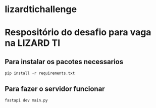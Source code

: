 # lizardtichallenge

# Respositório do desafio para vaga na LIZARD TI

## Para instalar os pacotes necessarios

```
pip install -r requirements.txt
```

## Para fazer o servidor funcionar

```
fastapi dev main.py
```
